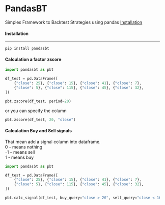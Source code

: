 # PandasBT
Simples Framework to Backtest Strategies using pandas
[Installation](!Installation)


#### Installation
----------
```
pip install pandasbt
```


#### Calculation a factor zscore
```python
import pandasbt as pbt

df_test = pd.DataFrame([
    {"close": 25}, {"close": 15}, {"close": 41}, {"close": 7},
    {"close": 5}, {"close": 115}, {"close": 45}, {"close": 32},
])

pbt.zscore(df_test, period=20)
```
or you can specify the column
```python
pbt.zscore(df_test, 20, "close")
```


#### Calculation Buy and Sell signals
That mean add a signal column into dataframe.  
0 - means nothing  
-1 - means sell  
1 - means buy  

```python
import pandasbt as pbt

df_test = pd.DataFrame([
    {"close": 25}, {"close": 15}, {"close": 41}, {"close": 7},
    {"close": 5}, {"close": 115}, {"close": 45}, {"close": 32},
])

pbt.calc_signal(df_test, buy_query="close > 20", sell_query="close < 10")
```
